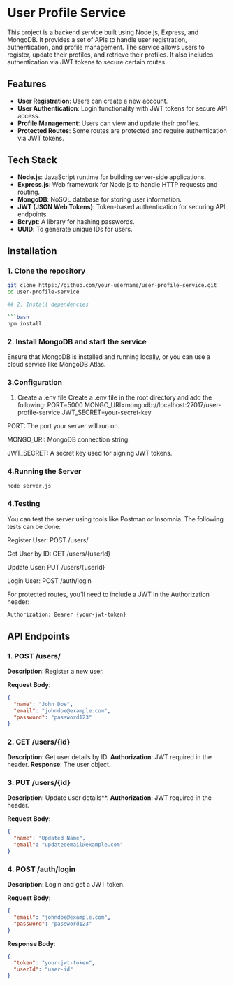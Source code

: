 # User Profile Service

This project is a backend service built using Node.js, Express, and MongoDB. It provides a set of APIs to handle user registration, authentication, and profile management. The service allows users to register, update their profiles, and retrieve their profiles. It also includes authentication via JWT tokens to secure certain routes.
## Features

- **User Registration**: Users can create a new account.
- **User Authentication**: Login functionality with JWT tokens for secure API access.
- **Profile Management**: Users can view and update their profiles.
- **Protected Routes**: Some routes are protected and require authentication via JWT tokens.

## Tech Stack

- **Node.js**: JavaScript runtime for building server-side applications.
- **Express.js**: Web framework for Node.js to handle HTTP requests and routing.
- **MongoDB**: NoSQL database for storing user information.
- **JWT (JSON Web Tokens)**: Token-based authentication for securing API endpoints.
- **Bcrypt**: A library for hashing passwords.
- **UUID**: To generate unique IDs for users.

## Installation

### 1. Clone the repository

```bash
git clone https://github.com/your-username/user-profile-service.git
cd user-profile-service

## 2. Install dependencies

```bash
npm install
```

### 2. Install MongoDB and start the service

Ensure that MongoDB is installed and running locally, or you can use a cloud service like MongoDB Atlas.

### 3.Configuration
1. Create a .env file
Create a .env file in the root directory and add the following:
PORT=5000
MONGO_URI=mongodb://localhost:27017/user-profile-service
JWT_SECRET=your-secret-key

PORT: The port your server will run on.

MONGO_URI: MongoDB connection string.

JWT_SECRET: A secret key used for signing JWT tokens.

### 4.Running the Server

```bash
node server.js
```

### 4.Testing
You can test the server using tools like Postman or Insomnia. The following tests can be done:

Register User: POST /users/

Get User by ID: GET /users/{userId}

Update User: PUT /users/{userId}

Login User: POST /auth/login

For protected routes, you’ll need to include a JWT in the Authorization header:

```bash
Authorization: Bearer {your-jwt-token}
```

## API Endpoints

### 1. POST /users/
**Description**: Register a new user.

**Request Body**:
```json
{
  "name": "John Doe",
  "email": "johndoe@example.com",
  "password": "password123"
}
```

### 2. GET /users/{id}
**Description**: Get user details by ID.
**Authorization**: JWT required in the header.
**Response**: The user object.

### 3. PUT /users/{id}
**Description**: Update user details**.
**Authorization**: JWT required in the header.

**Request Body**:
```json
{
  "name": "Updated Name",
  "email": "updatedemail@example.com"
}
```

### 4. POST /auth/login
**Description**: Login and get a JWT token.

**Request Body**:
```json
{
  "email": "johndoe@example.com",
  "password": "password123"
}
```

**Response Body**:
```json
{
  "token": "your-jwt-token",
  "userId": "user-id"
}
```

